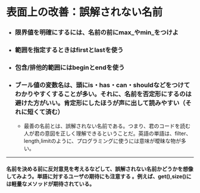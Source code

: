 # 表面上の改善：誤解されない名前

- ### 限界値を明確にするには、名前の前にmax_やmin_をつけよ

- ### 範囲を指定するときはfirstとlastを使う

- ### 包含/排他的範囲にはbeginとendを使う

- ### ブール値の変数名は、頭にis・has・can・shouldなどをつけてわかりやすくすることが多い。それに、名前を否定形にするのは避けた方がいい。肯定形にしたほうが声に出して読みやすい（それに短くて済む）

    + 最善の名前とは、誤解されない名前である。つまり、君のコードを読む人が君の意図を正しく理解できるということだ。英語の単語は、filter、length,limitのように、プログラミングに使うには意味が曖昧な物が多い。

***

#### 名前を決める前に反対意見を考えるなどして、誤解されない名前かどうかを想像してみよう。単語に対するユーザの期待にも注意する 。例えば、get(),size()には軽量なメソッドが期待されている。

